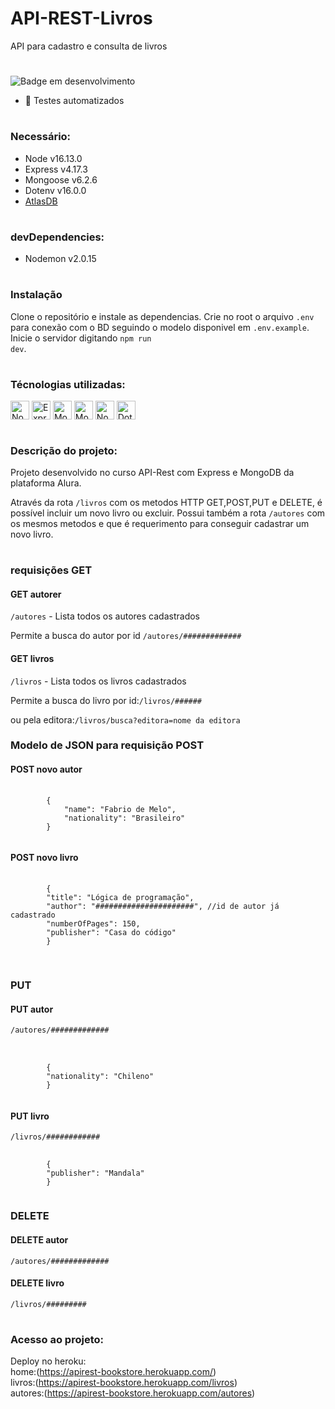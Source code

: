 # API-REST-Livros

API para cadastro e consulta de livros

#

![Badge em desenvolvimento](https://img.shields.io/badge/Status-Em%20Desenvolvimento-green)

-   :construction: Testes automatizados

#

### Necessário:

-   Node v16.13.0
-   Express v4.17.3
-   Mongoose v6.2.6
-   Dotenv v16.0.0
-   [AtlasDB](https://www.mongodb.com/cloud/atlas/register2?utm_content=rlsapostreg&utm_source=google&utm_campaign=gs_americas_rlsamultirest_search_brand_dsa_atlas_desktop_rlsa_postreg&utm_term=&utm_medium=cpc_paid_search&utm_ad=&utm_ad_campaign_id=14412646452&adgroup=131761126052&gclid=CjwKCAjwjZmTBhB4EiwAynRmD3JD4QUDj02w3aI9r5GYfxuNvWxmExkd8_g-rcq5gJXJbv38UMlBqhoCIrwQAvD_BwE)

#

### devDependencies:

-   Nodemon v2.0.15

#

### Instalação

Clone o repositório e instale as dependencias.
Crie no root o arquivo <code>.env</code> para conexão com o BD seguindo o modelo disponivel em <code>.env.example</code>.
Inicie o servidor digitando <code>npm run dev</code>.

#

### Técnologias utilizadas:

<div>
    <img align="center" alt="Nodejs" height="30"  src="https://cdn.jsdelivr.net/gh/devicons/devicon/icons/nodejs/nodejs-original.svg">
    <img align="center" alt="Express" height="30" src="https://cdn.jsdelivr.net/gh/devicons/devicon/icons/express/xpress-original-wordmark.svg">
    <img align="center" alt="MongoDB" height="30" src="https://cdn.jsdelivr.net/gh/devicons/devicon/icons/mongodb/mongodb-original-wordmark.svg">
    <img align="center" alt="Mongoose" height="30" src="https://www.pngfind.com/pngs/m/430-4309574_mongoose-js-logo-hd-png-download.png">
    <img align="center" alt="Nodemon" height="30" src="https://user-images.githubusercontent.com/13700/35731649-652807e8-080e-11e8-88fd-1b2f6d553b2d.png">
     <img align="center" alt="Dotenv" height="30" src="https://api.nuget.org/v3-flatcontainer/dotenv.net/3.1.1/icon">

</div>

#

### Descrição do projeto:

<p>Projeto desenvolvido no curso API-Rest com Express e MongoDB da plataforma Alura.</p>
<p>Através da rota <code>/livros</code> com os metodos HTTP GET,POST,PUT e DELETE, é possível incluir um novo livro ou excluir. Possui também a rota <code>/autores</code> com os mesmos metodos e que é requerimento para conseguir cadastrar um novo livro.</p>

#

### requisições GET

#### GET autorer

<code>/autores</code> - Lista todos os autores cadastrados

<p>Permite a busca do autor por id <code>/autores/#############</code></p>

#### GET livros

<code>/livros</code> - Lista todos os livros cadastrados

<p>Permite a busca do livro por id:<code>/livros/######</code></p>
<p>ou pela editora:<code>/livros/busca?editora=nome da editora</code></p>

### Modelo de JSON para requisição POST

#### POST novo autor

<pre>
    <code>
        {   
            "name": "Fabrio de Melo",
            "nationality": "Brasileiro"
        }
    </code>
</pre>

#### POST novo livro

<pre>
    <code>
        {  
        "title": "Lógica de programação",
        "author": "######################", //id de autor já cadastrado
        "numberOfPages": 150,
        "publisher": "Casa do código"
        }
    </code>
</pre>

#

### PUT

#### PUT autor

<code>/autores/############# </code><br>

<pre>

    <code>
        {
        "nationality": "Chileno"
        }
    </code>
</pre>

#### PUT livro

<code>/livros/############</code><br>

<pre>
    <code>
        {
        "publisher": "Mandala"
        }
    </code>
</pre>

### DELETE

#### DELETE autor

<code>/autores/############# <!--id do autor --></code>

#### DELETE livro

<code>/livros/######### <!--id do livro --></code>

#

### Acesso ao projeto:

Deploy no heroku:<br>
home:(https://apirest-bookstore.herokuapp.com/)<br>
livros:(https://apirest-bookstore.herokuapp.com/livros)<br>
autores:(https://apirest-bookstore.herokuapp.com/autores)<br>
